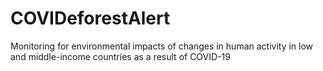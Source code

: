 # COVIDeforestAlert
Monitoring for environmental impacts of changes in human activity in low and middle-income countries as a result of COVID-19
